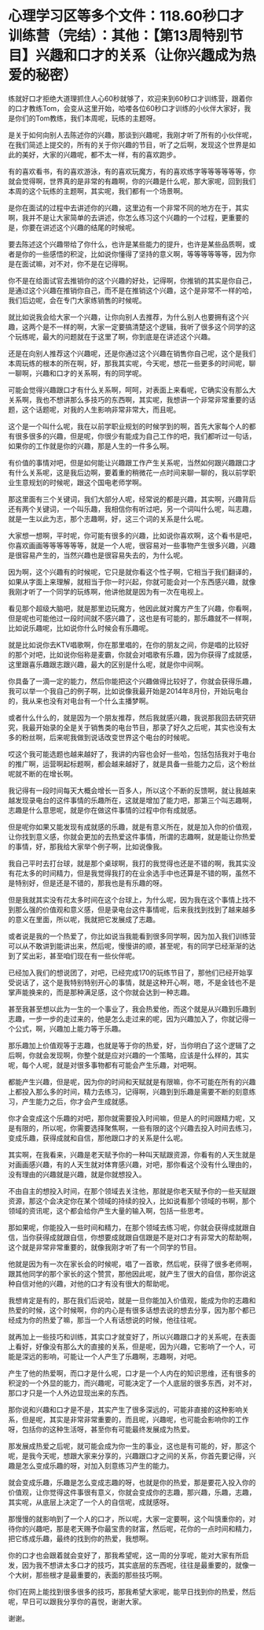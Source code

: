 # 心理学习区等多个文件：118.60秒口才训练营（完结）：其他：【第13周特别节目】兴趣和口才的关系（让你兴趣成为热爱的秘密）

练就好口才拒绝大道理抓住人心60秒就够了，欢迎来到60秒口才训练营，跟着你的口才教练Tom，会变从这里开始，哈喽各位60秒口才训练的小伙伴大家好，我是你们的Tom教练，我们本周呢，玩练的主题呀。

是关于如何向别人去陈述你的兴趣，那谈到兴趣呢，我刚才听了所有的小伙伴呢，在我们简述上提交的，所有的关于你兴趣的节目，听了之后啊，发现这个世界是如此的美好，大家的兴趣呢，都不太一样，有的喜欢跑步。

有的喜欢看书，有的喜欢游泳，有的喜欢玩魔方，有的喜欢练字等等等等等等，你就会觉得啊，世界真的是非常的有趣啊，你的兴趣是什么呢，那大家呢，回到我们本周的这个玩练的主题啊，其实呢，我们都有一个场景啊。

是你在面试的过程中去讲述你的兴趣，这里边有一个非常不同的地方在于，其实啊，我并不是让大家简单的去讲述，你怎么练习这个兴趣的一个过程，更重要的是，你要在讲述这个兴趣的结尾的时候呢。

要去陈述这个兴趣带给了你什么，也许是某些能力的提升，也许是某些品质啊，或者是你的一些感悟的积淀，比如说你懂得了坚持的意义啊，等等等等等等，因为你是在面试嘛，对不对，你不是在记得啊。

你不是在给面试官去推销你的这个兴趣的好处，记得啊，你推销的其实是你自己，是通过这个兴趣在推销你自己，而不是在推销这个兴趣，这个是非常不一样的哈，我们后边呢，会在专门大家练销售的时候呢。

就比如说我会给大家一个兴趣，让你向别人去推荐，为什么别人也要拥有这个兴趣，这两个是不一样的啊，大家一定要搞清楚这个逻辑，我听了很多这个同学的这个玩练呢，最大的问题就在于这里了啊，你到底是在讲述这个兴趣。

还是在向别人推荐这个兴趣呢，还是你通过这个兴趣在销售你自己呢，这个是我们本周玩练的根本的所在啊，好，那我其实呢，今天呢，想花一些更多的时间呢，聊一聊啊，兴趣和口才的关系啊，有的同学呢。

可能会觉得兴趣跟口才有什么关系啊，呵呵，对表面上来看呢，它确实没有那么大关系啊，我也不想讲那么多技巧的东西啊，其实呢，我想讲一个非常非常重要的话题，这个话题呢，对我的人生影响非常非常大，而且呢。

这个是一个叫什么呢，我在以前学职业规划的时候学到的啊，首先大家每个人的都有很多很多的兴趣，但是呢，你很少有能成为自己工作的吧，我们都听过一句话，如果你的工作就是你的兴趣，那是人生的一件多么啊。

有价值的事情对吧，但是如何能让兴趣跟工作产生关系呢，当然如何跟兴趣跟口才有什么关系呢，这是我后边啊，要着重的稍微花一点时间来聊一聊的，我以前学职业生意规划的时候呢，跟这个国电老师学啊。

那这里面有三个关键词，我们大部分人呢，经常说的都是兴趣，其实啊，兴趣背后还有两个关键词，一个叫乐趣，我相信你有听过吧，另一个词叫什么呢，叫志趣，就是一生以此为志，那个志趣啊，好，这三个词的关系是什么呢。

大家想一想啊，平时呢，你可能有很多的兴趣，比如说你喜欢啊，这个看书是吧，你喜欢画画等等等等等等，就是一个人呢，很容易对一些事物产生很多兴趣，兴趣是很容易产生的，当然兴趣也是很容易失去的，为什么呢。

因为啊，这个兴趣有的时候呢，它只是就你看这个性子啊，它相当于我们翻译的，如果从字面上来理解，就相当于你一时兴起，你就可能会对一个东西感兴趣，就像我刚才听了一个同学的玩练啊，他讲他就是因为有一次在电视上。

看见那个超级大脑吧，就是那里边玩魔方，他因此就对魔方产生了兴趣，你看啊，但是呢也可能他过一段时间就不感兴趣了，这也是有可能的，那乐趣就不一样啊，比如说乐趣呢，比如说你什么时候会有乐趣呢。

就是比如说你去KTV唱歌啊，你在那里唱的，在你的朋友之间，你是唱的比较好的那个对吧，比如说你俗称是麦霸，你就会对唱歌有乐趣，因为你获得了成就感，这里跟喜乐趣跟志跟兴趣，最大的区别是什么呢，就是你中间啊。

你具备了一滴一定的能力，然后你能把这个兴趣做得比较好了，你就会获得乐趣，我可以举一个我自己的例子啊，比如说像我最开始是2014年8月份，开始玩电台的，我从来也没有对电台有一个什么主播梦啊。

或者什么什么的，就是因为一个朋友推荐，然后我就感兴趣，我说那我回去研究研究，我最开始录的全是关于销售类的电台节目，那录了好久之后呢，其实也没有太多的粉丝啊，后来呢我做到说话改变世界这个电台的时候呢。

哎这个我可能选题也越来越好了，我讲的内容也会好一些哈，包括包括我对于电台的推广啊，运营啊起标题啊，都会越来越好了，就是具备一些能力之后，这个粉丝呢就不断的在增长啊。

我记得有一段时间每天大概会增长一百多人，所以这个不断的反馈啊，就让我越来越发现录电台的这件事情的乐趣所在，这就是增加了能力吧，那第三个叫志趣啊，志趣是什么意思呢，就是你在做这件事情的过程中你有成就感。

但是呢你如果又能发现有成就感的乐趣，就是有意义所在，就是加入你的价值观，让你找到意义感，你就会更加的去热爱这件事情，所谓的志趣啊，就是能让你热爱的事情，好，那我给大家举个例子啊，比如说像我。

我自己平时去打台球，就是那个桌球啊，我打的我觉得也还是不错的啊，我其实没有花太多的时间精力，但是我觉得我打的在业余选手中也还算是不错的啊，虽然不是特别好，但是还是不错的，那我也是有乐趣的呀。

但是我就其实没有花太多时间在这个台球上，为什么呢，因为我在这个事情上找不到那么强的价值观和意义感，但是录电台这件事情呢，后来我找到找到了越来越多的意义在里面，所以呢，我就把它发展成了志趣。

或者说是我的一个热爱了，你比如说当我能看到很多同学啊，因为加入我们训练营可以从不敢讲到能讲出来，然后呢，慢慢讲的顺，甚至呢，有的同学已经渐渐的达到了奖出彩，甚至咱们现在有一些伙伴呢。

已经加入我们的想说团了，对吧，已经完成170的玩练节目了，那他们已经开始享受说话了，这个是我特别特别开心的事情，就是这种开心啊，嗯，不是金钱也不是掌声能换来的，而是那种满足感，这个你就会达到一种志趣。

甚至我甚至想以此为一生的一个事业了，我会热爱他，而这个就是从兴趣到乐趣到志趣，一步一步的走过来的，他是怎么走过来的呢，因为兴趣加入了，你就记得一个公式，啊，兴趣加上能力等于乐趣。

那乐趣加上价值观等于志趣，也就是等于你的热爱，好，当你明白了这个逻辑了之后啊，你就会发现啊，你整个就是应对兴趣的一个策略，应该是什么样的，其实呢，每个人呢，就是对很多事物都有可能会产生乐趣，对吧啊。

都能产生兴趣，但是呢，因为你的时间和天赋就是有限嘛，你不可能在所有的兴趣上都投入那么多的时间，精力去练习，记得啊，兴趣到到乐趣是需要不断的刻意练习，产生能力之后，你才会产生成就感。

你才会变成这个乐趣的对吧，那你就需要投入时间嘛，但是人的时间跟精力呢，又是有限的，所以呢，你需要选择聚焦啊，一些有限的这个兴趣去投入时间去练习，变成乐趣，获得成就和自信，那他跟口才的关系是什么呢。

其实啊，在我看来，兴趣是老天赋予你的一种叫天赋跟资源，你看有的人天生就是对画画感兴趣，有的人天生就对体育感兴趣，对吧，那你看这个没有什么理由的，没有理由的兴趣就是兴趣，就是你就想投入。

不由自主的想投入时间，在那个领域去关注他，那就是你老天赋予你的一些天赋跟资源，那这个会决定你在某个领域的持续的投入，比如说看那个领域的书啊，那个领域的资讯呢，这个都会给你产生大量的输入啊，包括一些思考。

那如果呢，你能投入一些时间和精力，在那个领域去练习呢，你就会获得成就跟自信，当你获得成就跟自信，你想要成就跟自信跟是不是对口才有非常大的帮助啊，这个就是非常非常重要的，就像我刚才听了有一个同学的节目。

他就是因为有一次在家长会的时候呢，唱了一首歌，然后呢，获得了很多老师啊，跟其他同学的那个家长的这个赞赏，那他因此呢，就产生了很大的自信，那你说这种自信对他的兴趣，对他的口才有没有很大的帮助呢。

我想肯定是有的，那在我们后说哈，就是一旦你能加入价值观，能成为你的志趣和热爱的时候，这个时候啊，你的内心是有很多话想去说的想去分享，因为那个都已经成为你的热爱了嘛，那当一个人有话想说的时候，他往往呢。

就再加上一些技巧和训练，其实口才就变好了，所以兴趣跟口才的关系呢，在表面上看好，好像没有那么大的直接的关系，但是呢，因为兴趣，它影响了一个人，可能是深远的影响，可能让一个人产生了乐趣啊，志趣啊，对吧。

产生了他的热爱啊，而口才是什么呢，口才是一个人内在的知识思维，还有很多的积淀的一个外显的能力，而兴趣呢，可能决定了一个人底层的很多东西，对不对，那口才只是一个人外边显现出来的东西。

那你说和兴趣和口才是不是，其实产生了很多深远的，可能非直接的这种影响关系，但是呢，其实是非常非常重要的，而且呢，兴趣呢，也可能会影响你的工作呀，包括你的这种生活呀，甚至你有可能最终发展成为热爱。

那发展成热爱之后呢，就可能会成为你一生的事业，这也是有可能的，好，那这个呢，是我今天呢，想跟大家来分享的，兴趣跟口才之间的关系，你首先要记得，兴趣是怎么变成乐趣的呀，对加入刻意练习产生的能力。

就会变成乐趣，乐趣是怎么变成志趣的呀，也就是你的热爱，那是要花入投入你的价值观，让你觉得这件事很有意义，你就会变成你的志趣，那兴趣，乐趣，志趣，其实呢，从底层上决定了一个人的自信呢，成就感呀。

那慢慢的就影响到了一个人的口才，所以呢，大家一定要啊，这个叫慎重你的，对待你的兴趣吧，那是老天赐予你最宝贵的财富，然后呢，花你的一点时间和精力，把它练成乐趣，最终的找到你的热爱，我想啊。

你的口才也会跟着就会变好了，那我希望呢，这一周的分享呢，能对大家有所启发，因为我不想讲太多口才的技巧，其实底层的东西呢，往往是最重要的，就像一个大树，那些根才是最重要的，表面的那些技巧啊。

你们在网上能找到很多很多的技巧，那我希望大家呢，能早日找到你的热爱，然后呢，早日可以跟我分享你的喜悦，谢谢大家。

谢谢。